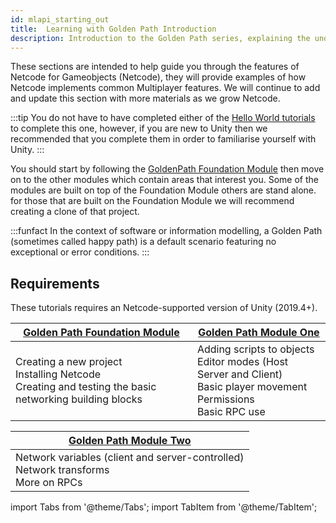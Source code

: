 ```yaml
---
id: mlapi_starting_out
title:  Learning with Golden Path Introduction
description: Introduction to the Golden Path series, explaining the underliying aim of the series 
---
```


These sections are intended to help guide you through the features of Netcode for Gameobjects (Netcode), they will provide  examples of how Netcode implements common  Multiplayer features. We will continue to add and update this section with more materials as we grow Netcode.  

:::tip
You do not have to have completed either of the [Hello World tutorials](../helloworld/helloworldintro.md) to complete this one, however, if you are new to Unity then we recommended that you complete them in order to familiarise yourself with Unity.
:::

You should start by following the [GoldenPath Foundation Module](../../tutorials/goldenpath_series/goldenpath_foundation_module.md) then move on to the other modules which contain areas that interest you. Some of the modules are built on top of the Foundation Module others are stand alone. for those that are built on the Foundation Module we will recommend creating a clone of that project.

:::funfact
In the context of software or information modelling, a Golden Path (sometimes called happy path) is a default scenario featuring no exceptional or error conditions.
:::


## Requirements

These tutorials requires an Netcode-supported version of Unity (2019.4+).


<div class="table-columns-plain">

 
|<div class="buttons-pages"><a class="button button--outline button--secondary button--lg" href="goldenpath_foundation_module">Golden Path Foundation Module</a></div>| <div class="buttons-pages"><a class="button button--outline button--secondary button--lg" href="goldenpath_one"> Golden Path Module One</a></div>| 
| --- | --- |
| Creating a new project<br/>  Installing Netcode<br/>   Creating and testing the basic networking building blocks<br/> |   Adding scripts to objects<br/> Editor modes (Host Server and Client)<br/> Basic player movement<br/>Permissions <br/>Basic RPC use  |
</div>
<div class="table-columns-plain">

| <div class="buttons-pages"><a class="button button--outline button--secondary button--lg" href="goldenpath_two">Golden Path Module Two</a></div>|
| --- | 
|  Network variables (client and server-controlled)<br/> Network transforms <br/> More on RPCs|


</div>


import Tabs from '@theme/Tabs';
import TabItem from '@theme/TabItem';








